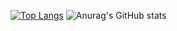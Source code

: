 [![Top Langs](https://github-readme-stats.vercel.app/api/top-langs/?username=BigLad23&langs_count=8&layout=compact&theme=dark&hide_border=1%bg_color=#0d1117)](https://github.com/anuraghazra/github-readme-stats) ![Anurag's GitHub stats](https://github-readme-stats.vercel.app/api?username=BigLad23&show_icons=true&theme=dark&hide_border=1) 
